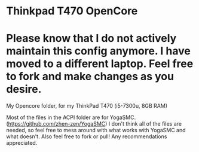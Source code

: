 # Thinkpad T470 OpenCore
 
 # Please know that I do not actively maintain this config anymore. I have moved to a different laptop. Feel free to fork and make changes as you desire. 
 
 My Opencore folder, for my ThinkPad T470 (i5-7300u, 8GB RAM)

Most of the files in the ACPI folder are for YogaSMC. (https://github.com/zhen-zen/YogaSMC) I don't think all of the files are needed, so feel free to mess around with what works with YogaSMC and what doesn't. Also feel free to fork or pull! Any recommendations appreciated.
